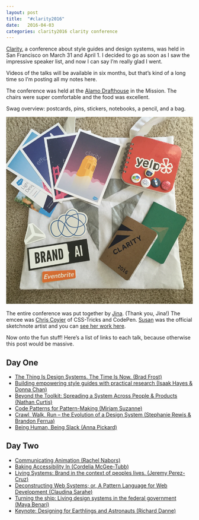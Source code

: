 ```yaml
---
layout: post
title:  "#clarity2016"
date:   2016-04-03
categories: clarity2016 clarity conference
---
```


[Clarity](http://clarityconf.com), a conference about style guides and design systems, was held in San Francisco on March 31 and April 1. I decided to go as soon as I saw the impressive speaker list, and now I can say I’m really glad I went.

Videos of the talks will be available in six months, but that’s kind of a long time so I’m posting all my notes here.

The conference was held at the [Alamo Drafthouse](https://drafthouse.com) in the Mission. The chairs were super comfortable and the food was excellent.

Swag overview: postcards, pins, stickers, notebooks, a pencil, and a bag.

![image](/assets/img/writing/clarity-swag.png)

The entire conference was put together by [Jina](https://twitter.com/jina). (Thank you, Jina!) The emcee was [Chris Coyier](https://twitter.com/chriscoyier) of CSS-Tricks and CodePen. [Susan](https://twitter.com/bysusanlin) was the official sketchnote artist and you can [see her work here](http://sketch.bysusanlin.com/tagged/sketchnotes).

Now onto the fun stuff! Here’s a list of links to each talk, because otherwise this post would be massive.

## Day One

* [The Thing Is Design Systems. The Time Is Now. (Brad Frost)](http://chinaowl.xyz/post/142145213289/the-thing-is-design-systems-the-time-is-now-by)
* [Building empowering style guides with practical research (Isaak Hayes &amp; Donna Chan)](http://chinaowl.xyz/post/142145218784/building-empowering-style-guides-with)
* [Beyond the Toolkit: Spreading a System Across People &amp; Products (Nathan Curtis)](http://chinaowl.xyz/post/142146770059/beyond-the-toolkit-spreading-a-system-across)
* [Code Patterns for Pattern-Making (Miriam Suzanne)](http://chinaowl.xyz/post/142147748274/code-patterns-for-pattern-making-by)
* [Crawl, Walk, Run – the Evolution of a Design System (Stephanie Rewis &amp; Brandon Ferrua)](http://chinaowl.xyz/post/142148416899/crawl-walk-run-the-evolution-of-a)
* [Being Human, Being Slack (Anna Pickard)](http://chinaowl.xyz/post/142148906564/being-human-being-slack-by-anna-pickard)

## Day Two

* [Communicating Animation (Rachel Nabors)](http://chinaowl.xyz/post/142206435674/communicating-animation-by-rachel-nabors)
* [Baking Accessibility In (Cordelia McGee-Tubb)](http://chinaowl.xyz/post/142206973019/baking-accessibility-in-by-cordelia-mcgee-tubb)
* [Living Systems: Brand in the context of peoples lives. (Jeremy Perez-Cruz)](http://chinaowl.xyz/post/142207218554/living-systems-brand-in-the-context-of)
* [Deconstructing Web Systems; or, A Pattern Language for Web Development (Claudina Sarahe)](http://chinaowl.xyz/post/142207951964/deconstructing-web-systems-or-a-pattern)
* [Turning the ship: Living design systems in the federal government (Maya Benari)](http://chinaowl.xyz/post/142208593289/turning-the-ship-living-design-systems-in)
* [Keynote: Designing for Earthlings and Astronauts (Richard Danne)](http://chinaowl.xyz/post/142209024194/keynote-designing-for-earthlings-and-astronauts)
